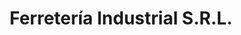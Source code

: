 ---
title: "Ferretería Industrial S.R.L."
url: /ciudad-autonoma-de-buenos-aires/ferreteria-industrial-s-r-l/
shop: Eisenwaren
---
